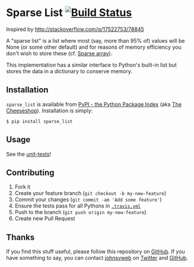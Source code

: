# Sparse List [![Build Status](https://travis-ci.org/johnsyweb/python_sparse_list.png)](https://travis-ci.org/johnsyweb/python_sparse_list) 

Inspired by http://stackoverflow.com/q/17522753/78845

A "sparse list" is a list where most (say, more than 95% of) values will be None
(or some other default)  and for reasons of memory efficiency you don't wish to
store these (cf. [Sparse array](http://en.wikipedia.org/wiki/Sparse_array)).

This implementation has a similar interface to Python's built-in list but
stores the data in a dictionary to conserve memory.


## Installation

`sparse_list` is available from [PyPI - the Python Package
Index](https://pypi.python.org/pypi) (aka [The
Cheeseshop](https://pypi.python.org/pypi)). Installation is simply:

    $ pip install sparse_list

## Usage

See the [unit-tests](https://github.com/johnsyweb/python_sparse_list/blob/master/sparse_list/t_sparse_list.py)!

## Contributing

1. Fork it
1. Create your feature branch (`git checkout -b my-new-feature`)
1. Commit your changes (`git commit -am 'Add some feature'`)
1. Ensure the tests pass for all Pythons in [`.travis.yml`](https://github.com/johnsyweb/python_sparse_list/blob/master/.travis.yml)
1. Push to the branch (`git push origin my-new-feature`)
1. Create new Pull Request

## Thanks

If you find this stuff useful, please follow this repository on
[GitHub](https://github.com/johnsyweb/python_sparse_list). If you have something to say,
you can contact [johnsyweb](http://johnsy.com/about/) on
[Twitter](http://twitter.com/johnsyweb/) and
[GitHub](https://github.com/johnsyweb/).
